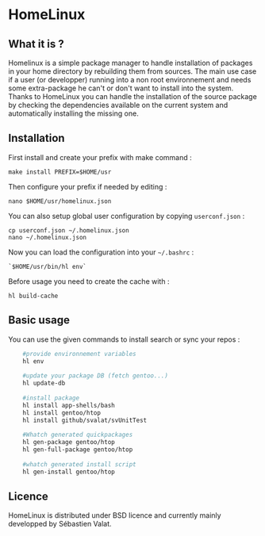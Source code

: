 HomeLinux
=========


What it is ?
------------

Homelinux is a simple package manager to handle installation of packages in your home directory by rebuilding them from sources.
The main use case if a user (or developper) running into a non root environnement and needs some extra-package he can't or don't want
to install into the system. Thanks to HomeLinux you can handle the installation of the source package by checking the dependencies
available on the current system and automatically installing the missing one.

Installation
------------

First install and create your prefix with make command :

	make install PREFIX=$HOME/usr

Then configure your prefix if needed by editing :

	nano $HOME/usr/homelinux.json

You can also setup global user configuration by copying `userconf.json` :

	cp userconf.json ~/.homelinux.json
	nano ~/.homelinux.json

Now you can load the configuration into your `~/.bashrc` :

	`$HOME/usr/bin/hl env`

Before usage you need to create the cache with :

	hl build-cache

Basic usage
-----------

You can use the given commands to install search or sync your repos :

```sh
	#provide environnement variables
	hl env
	
	#update your package DB (fetch gentoo...)
	hl update-db
	
	#install package
	hl install app-shells/bash
	hl install gentoo/htop
	hl install github/svalat/svUnitTest
	
	#Whatch generated quickpackages
	hl gen-package gentoo/htop
	hl gen-full-package gentoo/htop
	
	#whatch generated install script
	hl gen-install gentoo/htop
```

Licence
-------

HomeLinux is distributed under BSD licence and currently mainly developped by
Sébastien Valat.
